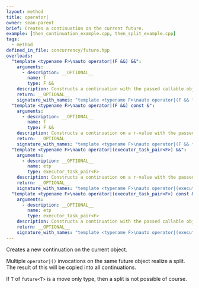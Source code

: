 ```yaml
---
layout: method
title: operator|
owner: sean-parent
brief: Creates a continuation on the current future.
example: [then_continuation_example.cpp, then_split_example.cpp]
tags:
  - method
defined_in_file: concurrency/future.hpp
overloads:
  "template <typename F>\nauto operator|(F &&) &&":
    arguments:
      - description: __OPTIONAL__
        name: f
        type: F &&
    description: Constructs a continuation with the passed callable object using the provided executor.
    return: __OPTIONAL__
    signature_with_names: "template <typename F>\nauto operator|(F && f) &&"
  "template <typename F>\nauto operator|(F &&) const &":
    arguments:
      - description: __OPTIONAL__
        name: f
        type: F &&
    description: Constructs a continuation on a r-value with the passed callable object using the same. 
    return: __OPTIONAL__
    signature_with_names: "template <typename F>\nauto operator|(F && f) const &"
  "template <typename F>\nauto operator|(executor_task_pair<F>) &&":
    arguments:
      - description: __OPTIONAL__
        name: etp
        type: executor_task_pair<F>
    description: Constructs a continuation on a r-value with the passed callable object using the provided executor.
    return: __OPTIONAL__
    signature_with_names: "template <typename F>\nauto operator|(executor_task_pair<F> etp) &&"
  "template <typename F>\nauto operator|(executor_task_pair<F>) const &":
    arguments:
      - description: __OPTIONAL__
        name: etp
        type: executor_task_pair<F>
    description: Constructs a continuation with the passed callable object using the provided executor.
    return: __OPTIONAL__
    signature_with_names: "template <typename F>\nauto operator|(executor_task_pair<F> etp) const &"
---
```

Creates a new continuation on the current object. 

Multiple `operator|()` invocations on the same future object realize a split. The result of this will be copied into all continuations. 

If `T` of `future<T>` is a move only type, then a split is not possible of course.
